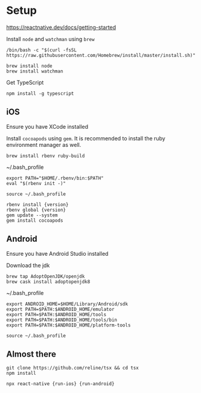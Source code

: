 # Setup
https://reactnative.dev/docs/getting-started

Install `node` and `watchman` using `brew`
```
/bin/bash -c "$(curl -fsSL https://raw.githubusercontent.com/Homebrew/install/master/install.sh)"

brew install node
brew install watchman
```

Get TypeScript
```
npm install -g typescript
```

## iOS
Ensure you have XCode installed

Install `cocoapods` using `gem`. It is recommended to install the ruby environment manager as well.
```
brew install rbenv ruby-build
```

~/.bash_profile
```
export PATH="$HOME/.rbenv/bin:$PATH"
eval "$(rbenv init -)"
```

```
source ~/.bash_profile

rbenv install {version}
rbenv global {version}
gem update --system
gem install cocoapods
```

## Android
Ensure you have Android Studio installed

Download the jdk
```
brew tap AdoptOpenJDK/openjdk
brew cask install adoptopenjdk8
```

~/.bash_profile
```
export ANDROID_HOME=$HOME/Library/Android/sdk
export PATH=$PATH:$ANDROID_HOME/emulator
export PATH=$PATH:$ANDROID_HOME/tools
export PATH=$PATH:$ANDROID_HOME/tools/bin
export PATH=$PATH:$ANDROID_HOME/platform-tools
```
```
source ~/.bash_profile
```

## Almost there
```
git clone https://github.com/reline/tsx && cd tsx
npm install

npx react-native {run-ios} {run-android}
```